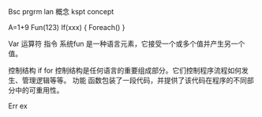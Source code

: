 Bsc prgrm lan 概念 kspt concept

A=1+9
Fun(123)
If(xxx)
{
Foreach()
}



Var
运算符  指令  系统fun
是一种语言元素，它接受一个或多个值并产生另一个值。

控制结构 if for
控制结构是任何语言的重要组成部分。它们控制程序流程如何发生、管理逻辑等等。
功能
函数包装了一段代码，并提供了该代码在程序的不同部分中的可重用性。

Err ex




